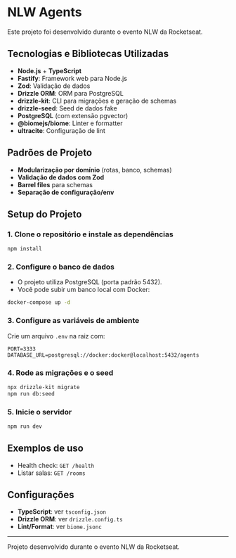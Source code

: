 # NLW Agents

Este projeto foi desenvolvido durante o evento NLW da Rocketseat.

## Tecnologias e Bibliotecas Utilizadas
- **Node.js** + **TypeScript**
- **Fastify**: Framework web para Node.js
- **Zod**: Validação de dados
- **Drizzle ORM**: ORM para PostgreSQL
- **drizzle-kit**: CLI para migrações e geração de schemas
- **drizzle-seed**: Seed de dados fake
- **PostgreSQL** (com extensão pgvector)
- **@biomejs/biome**: Linter e formatter
- **ultracite**: Configuração de lint

## Padrões de Projeto
- **Modularização por domínio** (rotas, banco, schemas)
- **Validação de dados com Zod**
- **Barrel files** para schemas
- **Separação de configuração/env**

## Setup do Projeto

### 1. Clone o repositório e instale as dependências
```bash
npm install
```

### 2. Configure o banco de dados
- O projeto utiliza PostgreSQL (porta padrão 5432).
- Você pode subir um banco local com Docker:
```bash
docker-compose up -d
```

### 3. Configure as variáveis de ambiente
Crie um arquivo `.env` na raiz com:
```
PORT=3333
DATABASE_URL=postgresql://docker:docker@localhost:5432/agents
```

### 4. Rode as migrações e o seed
```bash
npx drizzle-kit migrate
npm run db:seed
```

### 5. Inicie o servidor
```bash
npm run dev
```

## Exemplos de uso
- Health check: `GET /health`
- Listar salas: `GET /rooms`

## Configurações
- **TypeScript**: ver `tsconfig.json`
- **Drizzle ORM**: ver `drizzle.config.ts`
- **Lint/Format**: ver `biome.jsonc`

---
Projeto desenvolvido durante o evento NLW da Rocketseat. 